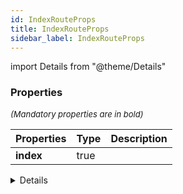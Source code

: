 ```yaml
---
id: IndexRouteProps
title: IndexRouteProps
sidebar_label: IndexRouteProps
---
```


import Details from "@theme/Details"




### Properties

<font size="2"><i>(Mandatory properties are in bold)</i></font>

| Properties | Type | Description |
| --------- | ---- | ----------- |
| **index** | true |  |


<Details summary={<summary><b>Additional properties for advanced use cases</b></summary>}><div>

| Properties | Type | Description |
| --------- | ---- | ----------- |
| action | ActionFunction |  |
| caseSensitive | boolean |  |
| children | undefined |  |
| Component | null \| ComponentType<\> |  |
| element | ReactNode |  |
| ErrorBoundary | null \| ComponentType<\> |  |
| errorElement | ReactNode |  |
| handle | any |  |
| hasErrorBoundary | boolean |  |
| id | string |  |
| lazy | LazyRouteFunction<IndexRouteObject\> |  |
| loader | LoaderFunction |  |
| path | string |  |
| shouldRevalidate | ShouldRevalidateFunction |  |


</div></Details>